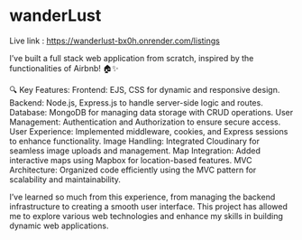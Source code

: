 # wanderLust 
Live link : https://wanderlust-bx0h.onrender.com/listings

I’ve built a full stack web application from scratch, inspired by the functionalities of Airbnb! 🏠✨

🔍 Key Features:
Frontend: EJS, CSS for dynamic and responsive design.
Backend: Node.js, Express.js to handle server-side logic and routes.
Database: MongoDB for managing data storage with CRUD operations.
User Management: Authentication and Authorization to ensure secure access.
User Experience: Implemented middleware, cookies, and Express sessions to enhance functionality.
Image Handling: Integrated Cloudinary for seamless image uploads and management.
Map Integration: Added interactive maps using Mapbox for location-based features.
MVC Architecture: Organized code efficiently using the MVC pattern for scalability and maintainability.

I’ve learned so much from this experience, from managing the backend infrastructure to creating a smooth user interface. This project has allowed me to explore various web technologies and enhance my skills in building dynamic web applications.

